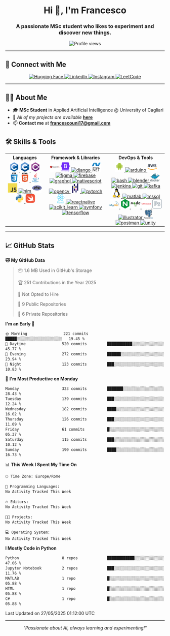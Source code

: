 <!-- TITOLO E PRESENTAZIONE -->
<h1 align="center">Hi 👋, I'm Francesco</h1>
<h3 align="center">A passionate MSc student who likes to experiment and discover new things.</h3>

<!-- VISITE -->
<p align="center">
  <img src="https://komarev.com/ghpvc/?username=wakaflocka17&label=Profile%20views&color=0e75b6&style=flat" alt="Profile views" />
</p>

---

## 🔗 Connect with Me
<p align="center">
  <!-- Esempio di social badge (simili a Komarev) -->
  <a href="https://huggingface.co/wakaflocka17" target="_blank">
    <img src="https://img.shields.io/badge/HuggingFace-wakaflocka17-yellow?style=for-the-badge&logo=huggingface&logoColor=white" alt="Hugging Face" />
  </a>
  <a href="https://linkedin.com/in/francesco-congiu-086243212" target="_blank">
  <img src="https://custom-icon-badges.demolab.com/badge/LinkedIn-Francesco%20Congiu-0A66C2?logo=linkedin&logoColor=white&style=for-the-badge" alt="LinkedIn" />
</a>
  <a href="https://instagram.com/wakaflocka17" target="_blank">
    <img src="https://img.shields.io/badge/Instagram-wakaflocka17-E4405F?style=for-the-badge&logo=instagram&logoColor=white" alt="Instagram" />
  </a>
  <a href="https://www.leetcode.com/wakaflocka17" target="_blank">
    <img src="https://img.shields.io/badge/LeetCode-wakaflocka17-228B22?style=for-the-badge&logo=leetcode&logoColor=white" alt="LeetCode" />
  </a>
</p>

---

## 👨‍💻 About Me
- 🎓 **MSc Student** in Applied Artificial Intelligence @ University of Cagliari  
- 💼 *All of my projects are available* [**here**](https://wakaflocka17.github.io)  
- 📫 **Contact me** at **francescouni17@gmail.com**

## 🛠️ Skills & Tools

<table align="center">
  <tr>
    <th><strong>Languages</strong></th>
    <th><strong>Framework & Libraries</strong></th>
    <th><strong>DevOps & Tools</strong></th>
  </tr>
  <tr>
    <!-- LINGUAGGI -->
    <td valign="top" align="center">
      <!-- C -->
      <a href="https://www.cprogramming.com/" target="_blank" rel="noreferrer">
        <img src="https://raw.githubusercontent.com/devicons/devicon/master/icons/c/c-original.svg" alt="c" width="30" height="30" />
      </a>
      <!-- C++ -->
      <a href="https://www.w3schools.com/cpp/" target="_blank" rel="noreferrer">
        <img src="https://raw.githubusercontent.com/devicons/devicon/master/icons/cplusplus/cplusplus-original.svg" alt="cplusplus" width="30" height="30" />
      </a>
      <!-- C# -->
      <a href="https://www.w3schools.com/cs/" target="_blank" rel="noreferrer">
        <img src="https://raw.githubusercontent.com/devicons/devicon/master/icons/csharp/csharp-original.svg" alt="csharp" width="30" height="30" />
      </a>
      <!-- CSS3 -->
      <a href="https://www.w3schools.com/css/" target="_blank" rel="noreferrer">
        <img src="https://raw.githubusercontent.com/devicons/devicon/master/icons/css3/css3-original-wordmark.svg" alt="css3" width="30" height="30" />
      </a>
      <!-- HTML5 -->
      <a href="https://www.w3.org/html/" target="_blank" rel="noreferrer">
        <img src="https://raw.githubusercontent.com/devicons/devicon/master/icons/html5/html5-original-wordmark.svg" alt="html5" width="30" height="30" />
      </a>
      <!-- Java -->
      <a href="https://www.java.com" target="_blank" rel="noreferrer">
        <img src="https://raw.githubusercontent.com/devicons/devicon/master/icons/java/java-original.svg" alt="java" width="30" height="30" />
      </a>
      <!-- JavaScript -->
      <a href="https://developer.mozilla.org/en-US/docs/Web/JavaScript" target="_blank" rel="noreferrer">
        <img src="https://raw.githubusercontent.com/devicons/devicon/master/icons/javascript/javascript-original.svg" alt="javascript" width="30" height="30" />
      </a>
      <!-- Nim -->
      <a href="https://nim-lang.org/" target="_blank" rel="noreferrer">
        <img src="https://www.vectorlogo.zone/logos/nim-lang/nim-lang-icon.svg" alt="nim" width="30" height="30" />
      </a>
      <!-- PHP -->
      <a href="https://www.php.net" target="_blank" rel="noreferrer">
        <img src="https://raw.githubusercontent.com/devicons/devicon/master/icons/php/php-original.svg" alt="php" width="30" height="30" />
      </a>
      <!-- Python -->
      <a href="https://www.python.org" target="_blank" rel="noreferrer">
        <img src="https://raw.githubusercontent.com/devicons/devicon/master/icons/python/python-original.svg" alt="python" width="30" height="30" />
      </a>
      <!-- Swift -->
      <a href="https://developer.apple.com/swift/" target="_blank" rel="noreferrer">
        <img src="https://raw.githubusercontent.com/devicons/devicon/master/icons/swift/swift-original.svg" alt="swift" width="30" height="30" />
      </a>
    </td>
    <!-- FRAMEWORK & LIBRARIES -->
    <td valign="top" align="center">
      <!-- Angular -->
      <a href="https://angular.io" target="_blank" rel="noreferrer">
        <img src="https://raw.githubusercontent.com/devicons/devicon/master/icons/angularjs/angularjs-original-wordmark.svg" alt="angularjs" width="30" height="30"/>
      </a>
      <!-- Bootstrap -->
      <a href="https://getbootstrap.com" target="_blank" rel="noreferrer">
        <img src="https://raw.githubusercontent.com/devicons/devicon/master/icons/bootstrap/bootstrap-plain-wordmark.svg" alt="bootstrap" width="30" height="30"/>
      </a>
      <!-- Django -->
      <a href="https://www.djangoproject.com/" target="_blank" rel="noreferrer">
        <img src="https://cdn.worldvectorlogo.com/logos/django.svg" alt="django" width="30" height="30"/>
      </a>
      <!-- .NET -->
      <a href="https://dotnet.microsoft.com/" target="_blank" rel="noreferrer">
        <img src="https://raw.githubusercontent.com/devicons/devicon/master/icons/dot-net/dot-net-original-wordmark.svg" alt="dotnet" width="30" height="30"/>
      </a>
      <!-- Figma -->
      <a href="https://www.figma.com/" target="_blank" rel="noreferrer">
        <img src="https://www.vectorlogo.zone/logos/figma/figma-icon.svg" alt="figma" width="30" height="30"/>
      </a>
      <!-- Firebase -->
      <a href="https://firebase.google.com/" target="_blank" rel="noreferrer">
        <img src="https://www.vectorlogo.zone/logos/firebase/firebase-icon.svg" alt="firebase" width="30" height="30"/>
      </a>
      <!-- GraphQL -->
      <a href="https://graphql.org" target="_blank" rel="noreferrer">
        <img src="https://www.vectorlogo.zone/logos/graphql/graphql-icon.svg" alt="graphql" width="30" height="30"/>
      </a>
      <!-- Nativescript -->
      <a href="https://nativescript.org/" target="_blank" rel="noreferrer">
        <img src="https://raw.githubusercontent.com/detain/svg-logos/780f25886640cef088af994181646db2f6b1a3f8/svg/nativescript.svg" alt="nativescript" width="30" height="30"/>
      </a>
      <!-- OpenCV -->
      <a href="https://opencv.org/" target="_blank" rel="noreferrer">
        <img src="https://www.vectorlogo.zone/logos/opencv/opencv-icon.svg" alt="opencv" width="30" height="30"/>
      </a>
      <!-- Pandas -->
      <a href="https://pandas.pydata.org/" target="_blank" rel="noreferrer">
        <img src="https://raw.githubusercontent.com/devicons/devicon/2ae2a900d2f041da66e950e4d48052658d850630/icons/pandas/pandas-original.svg" alt="pandas" width="30" height="30"/>
      </a>
      <!-- PyTorch -->
      <a href="https://pytorch.org/" target="_blank" rel="noreferrer">
        <img src="https://www.vectorlogo.zone/logos/pytorch/pytorch-icon.svg" alt="pytorch" width="30" height="30"/>
      </a>
      <!-- React -->
      <a href="https://reactjs.org/" target="_blank" rel="noreferrer">
        <img src="https://raw.githubusercontent.com/devicons/devicon/master/icons/react/react-original-wordmark.svg" alt="react" width="30" height="30"/>
      </a>
      <!-- React Native -->
      <a href="https://reactnative.dev/" target="_blank" rel="noreferrer">
        <img src="https://reactnative.dev/img/header_logo.svg" alt="reactnative" width="30" height="30"/>
      </a>
      <!-- scikit-learn -->
      <a href="https://scikit-learn.org/" target="_blank" rel="noreferrer">
        <img src="https://upload.wikimedia.org/wikipedia/commons/0/05/Scikit_learn_logo_small.svg" alt="scikit_learn" width="30" height="30"/>
      </a>
      <!-- Symfony -->
      <a href="https://symfony.com" target="_blank" rel="noreferrer">
        <img src="https://symfony.com/logos/symfony_black_03.svg" alt="symfony" width="30" height="30"/>
      </a>
      <!-- TensorFlow -->
      <a href="https://www.tensorflow.org" target="_blank" rel="noreferrer">
        <img src="https://www.vectorlogo.zone/logos/tensorflow/tensorflow-icon.svg" alt="tensorflow" width="30" height="30"/>
      </a>
    </td>
    <!-- DEVOPS & TOOLS -->
    <td valign="top" align="center">
      <!-- Android -->
      <a href="https://developer.android.com" target="_blank" rel="noreferrer">
        <img src="https://raw.githubusercontent.com/devicons/devicon/master/icons/android/android-original-wordmark.svg" alt="android" width="30" height="30"/>
      </a>
      <!-- Arduino -->
      <a href="https://www.arduino.cc/" target="_blank" rel="noreferrer">
        <img src="https://cdn.worldvectorlogo.com/logos/arduino-1.svg" alt="arduino" width="30" height="30"/>
      </a>
      <!-- AWS -->
      <a href="https://aws.amazon.com" target="_blank" rel="noreferrer">
        <img src="https://raw.githubusercontent.com/devicons/devicon/master/icons/amazonwebservices/amazonwebservices-original-wordmark.svg" alt="aws" width="30" height="30"/>
      </a>
      <!-- Bash -->
      <a href="https://www.gnu.org/software/bash/" target="_blank" rel="noreferrer">
        <img src="https://www.vectorlogo.zone/logos/gnu_bash/gnu_bash-icon.svg" alt="bash" width="30" height="30"/>
      </a>
      <!-- Blender -->
      <a href="https://www.blender.org/" target="_blank" rel="noreferrer">
        <img src="https://download.blender.org/branding/community/blender_community_badge_white.svg" alt="blender" width="30" height="30"/>
      </a>
      <!-- Docker -->
      <a href="https://www.docker.com/" target="_blank" rel="noreferrer">
        <img src="https://raw.githubusercontent.com/devicons/devicon/master/icons/docker/docker-original-wordmark.svg" alt="docker" width="30" height="30"/>
      </a>
      <!-- Jenkins -->
      <a href="https://www.jenkins.io" target="_blank" rel="noreferrer">
        <img src="https://www.vectorlogo.zone/logos/jenkins/jenkins-icon.svg" alt="jenkins" width="30" height="30"/>
      </a>
      <!-- Git -->
      <a href="https://git-scm.com/" target="_blank" rel="noreferrer">
        <img src="https://www.vectorlogo.zone/logos/git-scm/git-scm-icon.svg" alt="git" width="30" height="30"/>
      </a>
      <!-- Kafka -->
      <a href="https://kafka.apache.org/" target="_blank" rel="noreferrer">
        <img src="https://www.vectorlogo.zone/logos/apache_kafka/apache_kafka-icon.svg" alt="kafka" width="30" height="30"/>
      </a>
      <!-- Linux -->
      <a href="https://www.linux.org/" target="_blank" rel="noreferrer">
        <img src="https://raw.githubusercontent.com/devicons/devicon/master/icons/linux/linux-original.svg" alt="linux" width="30" height="30"/>
      </a>
      <!-- Matlab -->
      <a href="https://www.mathworks.com/" target="_blank" rel="noreferrer">
        <img src="https://upload.wikimedia.org/wikipedia/commons/2/21/Matlab_Logo.png" alt="matlab" width="30" height="30"/>
      </a>
      <!-- Microsoft SQL Server -->
      <a href="https://www.microsoft.com/en-us/sql-server" target="_blank" rel="noreferrer">
        <img src="https://www.svgrepo.com/show/303229/microsoft-sql-server-logo.svg" alt="mssql" width="30" height="30"/>
      </a>
      <!-- MySQL -->
      <a href="https://www.mysql.com/" target="_blank" rel="noreferrer">
        <img src="https://raw.githubusercontent.com/devicons/devicon/master/icons/mysql/mysql-original-wordmark.svg" alt="mysql" width="30" height="30"/>
      </a>
      <!-- NGINX -->
      <a href="https://www.nginx.com" target="_blank" rel="noreferrer">
        <img src="https://raw.githubusercontent.com/devicons/devicon/master/icons/nginx/nginx-original.svg" alt="nginx" width="30" height="30"/>
      </a>
      <!-- Node.js -->
      <a href="https://nodejs.org" target="_blank" rel="noreferrer">
        <img src="https://raw.githubusercontent.com/devicons/devicon/master/icons/nodejs/nodejs-original-wordmark.svg" alt="nodejs" width="30" height="30"/>
      </a>
      <!-- Oracle -->
      <a href="https://www.oracle.com/" target="_blank" rel="noreferrer">
        <img src="https://raw.githubusercontent.com/devicons/devicon/master/icons/oracle/oracle-original.svg" alt="oracle" width="30" height="30"/>
      </a>
      <!-- Photoshop -->
      <a href="https://www.photoshop.com/en" target="_blank" rel="noreferrer">
        <img src="https://raw.githubusercontent.com/devicons/devicon/master/icons/photoshop/photoshop-line.svg" alt="photoshop" width="30" height="30"/>
      </a>
      <!-- Illustrator -->
      <a href="https://www.adobe.com/in/products/illustrator.html" target="_blank" rel="noreferrer">
        <img src="https://www.vectorlogo.zone/logos/adobe_illustrator/adobe_illustrator-icon.svg" alt="illustrator" width="30" height="30"/>
      </a>
      <!-- PostgreSQL -->
      <a href="https://www.postgresql.org" target="_blank" rel="noreferrer">
        <img src="https://raw.githubusercontent.com/devicons/devicon/master/icons/postgresql/postgresql-original-wordmark.svg" alt="postgresql" width="30" height="30"/>
      </a>
      <!-- Postman -->
      <a href="https://postman.com" target="_blank" rel="noreferrer">
        <img src="https://www.vectorlogo.zone/logos/getpostman/getpostman-icon.svg" alt="postman" width="30" height="30"/>
      </a>
      <!-- Unity -->
      <a href="https://unity.com/" target="_blank" rel="noreferrer">
        <img src="https://www.vectorlogo.zone/logos/unity3d/unity3d-icon.svg" alt="unity" width="30" height="30"/>
      </a>
    </td>
  </tr>
</table>

---

## 📈 GitHub Stats

<!--START_SECTION:waka-->
**🐱 My GitHub Data** 

> 📦 1.6 MB Used in GitHub's Storage 
 > 
> 🏆 251 Contributions in the Year 2025
 > 
> 🚫 Not Opted to Hire
 > 
> 📜 9 Public Repositories 
 > 
> 🔑 6 Private Repositories 
 > 
**I'm an Early 🐤** 

```text
🌞 Morning                221 commits         █████░░░░░░░░░░░░░░░░░░░░   19.45 % 
🌆 Daytime                520 commits         ███████████░░░░░░░░░░░░░░   45.77 % 
🌃 Evening                272 commits         ██████░░░░░░░░░░░░░░░░░░░   23.94 % 
🌙 Night                  123 commits         ███░░░░░░░░░░░░░░░░░░░░░░   10.83 % 
```
📅 **I'm Most Productive on Monday** 

```text
Monday                   323 commits         ███████░░░░░░░░░░░░░░░░░░   28.43 % 
Tuesday                  139 commits         ███░░░░░░░░░░░░░░░░░░░░░░   12.24 % 
Wednesday                182 commits         ████░░░░░░░░░░░░░░░░░░░░░   16.02 % 
Thursday                 126 commits         ███░░░░░░░░░░░░░░░░░░░░░░   11.09 % 
Friday                   61 commits          █░░░░░░░░░░░░░░░░░░░░░░░░   05.37 % 
Saturday                 115 commits         ███░░░░░░░░░░░░░░░░░░░░░░   10.12 % 
Sunday                   190 commits         ████░░░░░░░░░░░░░░░░░░░░░   16.73 % 
```


📊 **This Week I Spent My Time On** 

```text
🕑︎ Time Zone: Europe/Rome

💬 Programming Languages: 
No Activity Tracked This Week

🔥 Editors: 
No Activity Tracked This Week

🐱‍💻 Projects: 
No Activity Tracked This Week

💻 Operating System: 
No Activity Tracked This Week
```

**I Mostly Code in Python** 

```text
Python                   8 repos             ████████████░░░░░░░░░░░░░   47.06 % 
Jupyter Notebook         2 repos             ███░░░░░░░░░░░░░░░░░░░░░░   11.76 % 
MATLAB                   1 repo              █░░░░░░░░░░░░░░░░░░░░░░░░   05.88 % 
HTML                     1 repo              █░░░░░░░░░░░░░░░░░░░░░░░░   05.88 % 
C#                       1 repo              █░░░░░░░░░░░░░░░░░░░░░░░░   05.88 % 
```




 Last Updated on 27/05/2025 01:12:00 UTC
<!--END_SECTION:waka-->

---

<!-- FOOTER O NOTE FINALI -->
<p align="center">
  <i>"Passionate about AI, always learning and experimenting!"</i>
</p>
